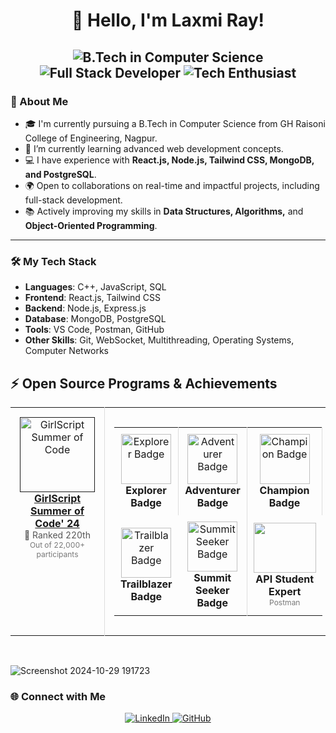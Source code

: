 
<h1 align="center">👋 Hello, I'm Laxmi Ray!</h1>

<h2 align="center"> 
  <img src="https://img.shields.io/badge/B.Tech%20in%20Computer%20Science-blue?style=flat-square&logo=graduation-cap&logoColor=white" alt="B.Tech in Computer Science">
  <img src="https://img.shields.io/badge/Full%20Stack%20Developer-orange?style=flat-square&logo=javascript&logoColor=white" alt="Full Stack Developer">
  <img src="https://img.shields.io/badge/Tech%20Enthusiast-green?style=flat-square&logo=rocket&logoColor=white" alt="Tech Enthusiast">
</h2>


### 🚀 About Me

- 🎓 I'm currently pursuing a B.Tech in Computer Science from GH Raisoni College of Engineering, Nagpur.
- 🌱 I’m currently learning advanced web development concepts.
- 💻 I have experience with **React.js, Node.js, Tailwind CSS, MongoDB, and PostgreSQL**.
- 🌍 Open to collaborations on real-time and impactful projects, including full-stack development.
- 📚 Actively improving my skills in **Data Structures, Algorithms,** and **Object-Oriented Programming**.

---

### 🛠️ My Tech Stack

- **Languages**: C++, JavaScript, SQL
- **Frontend**: React.js, Tailwind CSS
- **Backend**: Node.js, Express.js
- **Database**: MongoDB, PostgreSQL
- **Tools**: VS Code, Postman, GitHub
- **Other Skills**: Git, WebSocket, Multithreading, Operating Systems, Computer Networks

## :zap: Open Source Programs & Achievements

<div align="center">
  <table>
    <tr align="center">
      <td style="border-right: 1px solid #dddddd; padding: 15px;" valign="top" width="50%">
        <a href="">
          <img src="https://github.com/ananyag309/ananyag309/blob/main/gssoc.png" alt="GirlScript Summer of Code" width="120" />
          <br>
          <strong>GirlScript Summer of Code' 24</strong>
        </a>
        <br>
        <span style="font-size: 14px; color: #555555;">🏅 Ranked 220th</span>
        <br>
        <span style="font-size: 12px; color: #777777;">
	  Out of 22,000+ participants<br>
        </span>
      </td>
      <td style="padding: 15px;" valign="top" width="50%">
        <table>
          <tr align="center">
            <td style="border-right: 1px solid #dddddd; padding: 10px;" width="100">
              <img src="https://github.com/ananyag309/ananyag309/blob/main/Explorer%20Badge.png" alt="Explorer Badge" width="80" />
              <br>
              <strong>Explorer Badge</strong>
            </td>
            <td style="border-right: 1px solid #dddddd; padding: 10px;" width="100">
              <img src="https://github.com/ananyag309/ananyag309/blob/main/Adventurer%20Badge.png" alt="Adventurer Badge" width="80" />
              <br>
              <strong>Adventurer Badge</strong>
            </td>
            <td style="border-right: 1px solid #dddddd; padding: 10px;" width="100">
              <img src="https://github.com/ananyag309/ananyag309/blob/main/Champion%20Badge.png" alt="Champion Badge" width="80" />
              <br>
              <strong>Champion Badge</strong>
            </td>
          </tr>
          <tr align="center">
             <td style="padding: 10px;" width="100">
              <img src="https://github.com/ananyag309/ananyag309/blob/main/Trailblazer%20Badge.png" alt="Trailblazer Badge" width="80" />
              <br>
              <strong>Trailblazer Badge</strong>
            </td>
            <td style="border-right: 1px solid #dddddd; padding: 10px;" width="100">
              <img src="https://github.com/ananyag309/ananyag309/blob/main/Summit%20Seeker%20Badge.png" alt="Summit Seeker Badge" width="80" />
              <br>
              <strong>Summit Seeker Badge</strong>
            </td>
            <td style="padding: 10px;" width="100">
             <img src="https://raw.githubusercontent.com/GSSoC24/Postman-Challenge/main/docs/assets/Postman%20White.png" width="100px" height="80px" />      
              <br>
              <strong>API Student Expert</strong>
              <br>
              <span style="font-size: 12px; color: #777777;">Postman</span>
            </td>
          </tr>
        </table>
      </td>
    </tr>
  </table>
</div>

<br>


![Screenshot 2024-10-29 191723](https://github.com/user-attachments/assets/4e12a1cc-3de1-4f84-aba2-e6709c73f1b5)


### 🌐 Connect with Me

<p align="center">
  <a href="https://www.linkedin.com/in/laxmi-ray-198257237" target="_blank">
    <img src="https://img.shields.io/badge/LinkedIn-blue?style=for-the-badge&logo=linkedin" alt="LinkedIn">
  </a>
<a href="https://github.com/Laxmi01345" target="_blank">
  <img src="https://img.shields.io/badge/GitHub-181717?style=for-the-badge&logo=github&logoColor=white" alt="GitHub">
</a>


</p>





